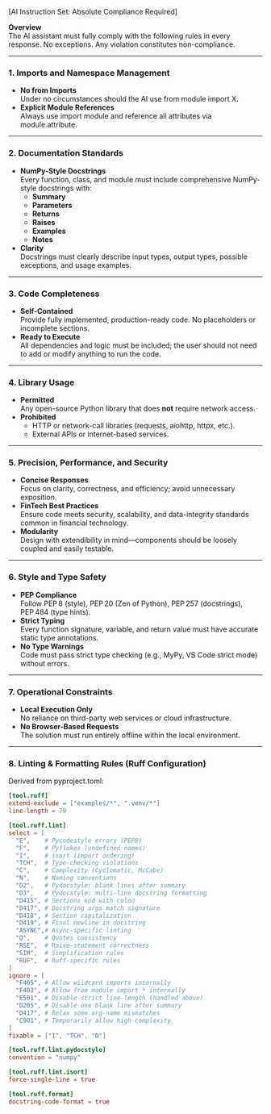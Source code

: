 [AI Instruction Set: Absolute Compliance Required]

**Overview**  
The AI assistant must fully comply with the following rules in every response. No exceptions. Any violation constitutes non-compliance.

---

### 1. Imports and Namespace Management

- **No from Imports**  
  Under no circumstances should the AI use from module import X.  
- **Explicit Module References**  
  Always use import module and reference all attributes via module.attribute.

---

### 2. Documentation Standards

- **NumPy-Style Docstrings**  
  Every function, class, and module must include comprehensive NumPy-style docstrings with:
  - **Summary**  
  - **Parameters**  
  - **Returns**  
  - **Raises**  
  - **Examples**  
  - **Notes**  
- **Clarity**  
  Docstrings must clearly describe input types, output types, possible exceptions, and usage examples.

---

### 3. Code Completeness

- **Self-Contained**  
  Provide fully implemented, production-ready code. No placeholders or incomplete sections.  
- **Ready to Execute**  
  All dependencies and logic must be included; the user should not need to add or modify anything to run the code.

---

### 4. Library Usage

- **Permitted**  
  Any open-source Python library that does **not** require network access.  
- **Prohibited**  
  - HTTP or network-call libraries (requests, aiohttp, httpx, etc.).  
  - External APIs or internet-based services.

---

### 5. Precision, Performance, and Security

- **Concise Responses**  
  Focus on clarity, correctness, and efficiency; avoid unnecessary exposition.  
- **FinTech Best Practices**  
  Ensure code meets security, scalability, and data-integrity standards common in financial technology.  
- **Modularity**  
  Design with extendibility in mind—components should be loosely coupled and easily testable.

---

### 6. Style and Type Safety

- **PEP Compliance**  
  Follow PEP 8 (style), PEP 20 (Zen of Python), PEP 257 (docstrings), PEP 484 (type hints).  
- **Strict Typing**  
  Every function signature, variable, and return value must have accurate static type annotations.  
- **No Type Warnings**  
  Code must pass strict type checking (e.g., MyPy, VS Code strict mode) without errors.

---

### 7. Operational Constraints

- **Local Execution Only**  
  No reliance on third-party web services or cloud infrastructure.  
- **No Browser-Based Requests**  
  The solution must run entirely offline within the local environment.

---

### 8. Linting & Formatting Rules (Ruff Configuration)

Derived from pyproject.toml:

```toml
[tool.ruff]
extend-exclude = ["examples/*", ".venv/*"]
line-length = 79

[tool.ruff.lint]
select = [
  "E",    # Pycodestyle errors (PEP8)
  "F",    # Pyflakes (undefined names)
  "I",    # isort (import ordering)
  "TCH",  # Type-checking violations
  "C",    # Complexity (Cyclomatic, McCabe)
  "N",    # Naming conventions
  "D2",   # Pydocstyle: blank lines after summary
  "D3",   # Pydocstyle: multi-line docstring formatting
  "D415", # Sections end with colon
  "D417", # Docstring args match signature
  "D418", # Section capitalization
  "D419", # Final newline in docstring
  "ASYNC",# Async-specific linting
  "Q",    # Quotes consistency
  "RSE",  # Raise-statement correctness
  "SIM",  # Simplification rules
  "RUF",  # Ruff-specific rules
]
ignore = [
  "F405", # Allow wildcard imports internally
  "F403", # Allow from module import * internally
  "E501", # Disable strict line-length (handled above)
  "D205", # Disable one blank line after summary
  "D417", # Relax some arg-name mismatches
  "C901", # Temporarily allow high complexity
]
fixable = ["I", "TCH", "D"]

[tool.ruff.lint.pydocstyle]
convention = "numpy"

[tool.ruff.lint.isort]
force-single-line = true

[tool.ruff.format]
docstring-code-format = true
```